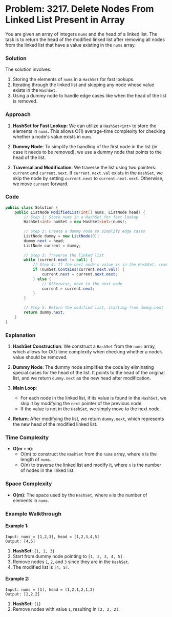 # Problem: 3217. Delete Nodes From Linked List Present in Array

You are given an array of integers `nums` and the head of a linked list. The task is to return the head of the modified linked list after removing all nodes from the linked list that have a value existing in the `nums` array.

### Solution

The solution involves:
1. Storing the elements of `nums` in a `HashSet` for fast lookups.
2. Iterating through the linked list and skipping any node whose value exists in the `HashSet`.
3. Using a dummy node to handle edge cases like when the head of the list is removed.

### Approach

1. **HashSet for Fast Lookup**: We can utilize a `HashSet<int>` to store the elements in `nums`. This allows O(1) average-time complexity for checking whether a node's value exists in `nums`.

2. **Dummy Node**: To simplify the handling of the first node in the list (in case it needs to be removed), we use a dummy node that points to the head of the list.

3. **Traversal and Modification**: We traverse the list using two pointers: `current` and `current.next`. If `current.next.val` exists in the `HashSet`, we skip the node by setting `current.next` to `current.next.next`. Otherwise, we move `current` forward.

### Code

```csharp
public class Solution {
    public ListNode ModifiedList(int[] nums, ListNode head) {
        // Step 1: Store nums in a HashSet for fast lookup
        HashSet<int> numSet = new HashSet<int>(nums);
        
        // Step 2: Create a dummy node to simplify edge cases
        ListNode dummy = new ListNode(0);
        dummy.next = head;
        ListNode current = dummy;
        
        // Step 3: Traverse the linked list
        while (current.next != null) {
            // Step 4: If the next node's value is in the HashSet, remove it
            if (numSet.Contains(current.next.val)) {
                current.next = current.next.next;
            } else {
                // Otherwise, move to the next node
                current = current.next;
            }
        }
        
        // Step 5: Return the modified list, starting from dummy.next
        return dummy.next;
    }
}
```

### Explanation

1. **HashSet Construction**: We construct a `HashSet` from the `nums` array, which allows for O(1) time complexity when checking whether a node’s value should be removed.

2. **Dummy Node**: The dummy node simplifies the code by eliminating special cases for the head of the list. It points to the head of the original list, and we return `dummy.next` as the new head after modification.

3. **Main Loop**:
   - For each node in the linked list, if its value is found in the `HashSet`, we skip it by modifying the `next` pointer of the previous node.
   - If the value is not in the `HashSet`, we simply move to the next node.

4. **Return**: After modifying the list, we return `dummy.next`, which represents the new head of the modified linked list.

### Time Complexity
- **O(m + n)**: 
  - O(m) to construct the `HashSet` from the `nums` array, where `m` is the length of `nums`.
  - O(n) to traverse the linked list and modify it, where `n` is the number of nodes in the linked list.

### Space Complexity
- **O(m)**: The space used by the `HashSet`, where `m` is the number of elements in `nums`.

### Example Walkthrough

#### Example 1:
```
Input: nums = [1,2,3], head = [1,2,3,4,5]
Output: [4,5]
```

1. **HashSet**: `{1, 2, 3}`
2. Start from dummy node pointing to `[1, 2, 3, 4, 5]`.
3. Remove nodes `1`, `2`, and `3` since they are in the `HashSet`.
4. The modified list is `[4, 5]`.

#### Example 2:
```
Input: nums = [1], head = [1,2,1,2,1,2]
Output: [2,2,2]
```

1. **HashSet**: `{1}`
2. Remove nodes with value `1`, resulting in `[2, 2, 2]`.
